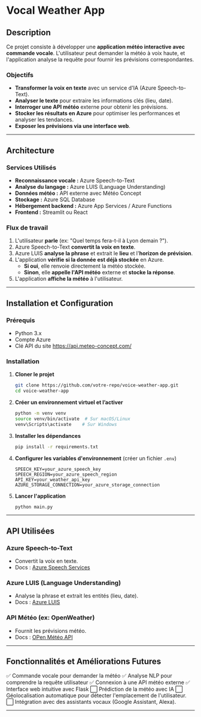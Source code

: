 # Vocal Weather App

## Description
Ce projet consiste à développer une **application météo interactive avec commande vocale**. L'utilisateur peut demander la météo à voix haute, et l'application analyse la requête pour fournir les prévisions correspondantes.

### Objectifs
- **Transformer la voix en texte** avec un service d'IA (Azure Speech-to-Text).
- **Analyser le texte** pour extraire les informations clés (lieu, date).
- **Interroger une API météo** externe pour obtenir les prévisions.
- **Stocker les résultats en Azure** pour optimiser les performances et analyser les tendances.
- **Exposer les prévisions via une interface web**.

---
## Architecture

### Services Utilisés
- **Reconnaissance vocale :** Azure Speech-to-Text
- **Analyse du langage :** Azure LUIS (Language Understanding)
- **Données météo :** API externe avec Météo Concept
- **Stockage :** Azure SQL Database
- **Hébergement backend :** Azure App Services / Azure Functions
- **Frontend :** Streamlit ou React

### Flux de travail
1. L'utilisateur **parle** (ex: "Quel temps fera-t-il à Lyon demain ?").
2. Azure Speech-to-Text **convertit la voix en texte**.
3. Azure LUIS **analyse la phrase** et extrait le **lieu** et l'**horizon de prévision**.
4. L'application **vérifie si la donnée est déjà stockée** en Azure.
   - **Si oui**, elle renvoie directement la météo stockée.
   - **Sinon**, elle **appelle l'API météo** externe et **stocke la réponse**.
5. L'application **affiche la météo** à l'utilisateur.

---
## Installation et Configuration

### Prérequis
- Python 3.x
- Compte Azure
- Clé API du site https://api.meteo-concept.com/

### Installation
1. **Cloner le projet**
   ```sh
   git clone https://github.com/votre-repo/voice-weather-app.git
   cd voice-weather-app
   ```
2. **Créer un environnement virtuel et l’activer**
   ```sh
   python -m venv venv
   source venv/bin/activate  # Sur macOS/Linux
   venv\Scripts\activate    # Sur Windows
   ```
3. **Installer les dépendances**
   ```sh
   pip install -r requirements.txt
   ```
4. **Configurer les variables d'environnement** (créer un fichier `.env`)
   ```env
   SPEECH_KEY=your_azure_speech_key
   SPEECH_REGION=your_azure_speech_region
   API_KEY=your_weather_api_key
   AZURE_STORAGE_CONNECTION=your_azure_storage_connection
   ```
5. **Lancer l'application**
   ```sh
   python main.py
   ```

---
## API Utilisées

### Azure Speech-to-Text
- Convertit la voix en texte.
- Docs : [Azure Speech Services](https://learn.microsoft.com/en-us/azure/ai-services/speech-service/)

### Azure LUIS (Language Understanding)
- Analyse la phrase et extrait les entités (lieu, date).
- Docs : [Azure LUIS](https://learn.microsoft.com/en-us/azure/cognitive-services/luis/)

### API Météo (ex: OpenWeather)
- Fournit les prévisions météo.
- Docs : [OPen Météo API](https://open-meteo.com/)

---
## Fonctionnalités et Améliorations Futures
✅ Commande vocale pour demander la météo
✅ Analyse NLP pour comprendre la requête utilisateur
✅ Connexion à une API météo externe
✅ Interface web intuitive avec Flask 
⬜ Prédiction de la météo avec IA
⬜ Géolocalisation automatique pour détecter l'emplacement de l'utilisateur.  
⬜ Intégration avec des assistants vocaux (Google Assistant, Alexa).  

---


